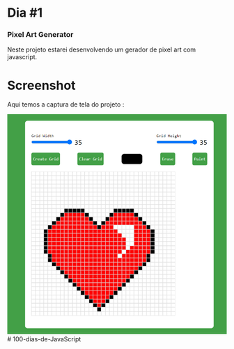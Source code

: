 # Dia #1

### Pixel Art Generator
Neste projeto estarei desenvolvendo um gerador de pixel art com javascript.

# Screenshot
Aqui temos a captura de tela do projeto :

![screenshot](screenshot.jpg)# 100-dias-de-JavaScript
